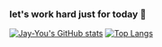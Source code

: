### let's work hard just for today 👋

<!--
**JisangYou/JisangYou** is a ✨ _special_ ✨ repository because its `README.md` (this file) appears on your GitHub profile.

Here are some ideas to get you started:

- 🔭 I’m currently working on ...
- 🌱 I’m currently learning ...
- 👯 I’m looking to collaborate on ...
- 🤔 I’m looking for help with ...
- 💬 Ask me about ...
- 📫 How to reach me: ...
- 😄 Pronouns: ...
- ⚡ Fun fact: ...
-->

[![Jay-You's GitHub stats](https://github-readme-stats.vercel.app/api?username=JisangYou)](https://github.com/JisangYou)
[![Top Langs](https://github-readme-stats.vercel.app/api/top-langs/?username=JisangYou&layout=compact)](https://github.com/JisangYou)
